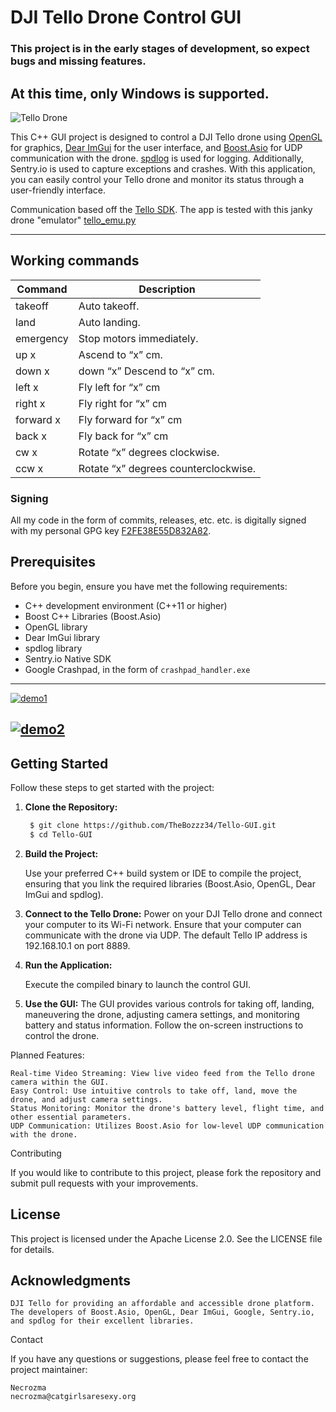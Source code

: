 # DJI Tello Drone Control GUI

### This project is in the early stages of development, so expect bugs and missing features.

## At this time, only Windows is supported.

![Tello Drone](https://m.media-amazon.com/images/I/61mZiDc5wPL.jpg)

This C++ GUI project is designed to control a DJI Tello drone using [OpenGL](https://www.opengl.org/) for graphics, [Dear ImGui](https://github.com/ocornut/imgui) for the user interface, and [Boost.Asio](https://www.boost.org/doc/libs/1_78_0/doc/html/boost_asio.html) for UDP communication with the drone. [spdlog](https://github.com/gabime/spdlog) is used for logging. Additionally, Sentry.io is used to capture exceptions and crashes. With this application, you can easily control your Tello drone and monitor its status through a user-friendly interface.

Communication based off the [Tello SDK](https://dl-cdn.ryzerobotics.com/downloads/Tello/Tello%20SDK%202.0%20User%20Guide.pdf). The app is tested with this janky drone "emulator" [tello_emu.py](https://necrozma.xyz/tello_emu.py)

---

## Working commands

| Command   | Description                          | 
|-----------|--------------------------------------|
| takeoff   | Auto takeoff.                        |  
| land      | Auto landing.                        |   
| emergency | Stop motors immediately.             |   
| up x      | Ascend to “x” cm.                    |   
| down x    | down “x” Descend to “x” cm.          |   
| left x    | Fly left for “x” cm                  |  
| right x   | Fly right for “x” cm                 |   
| forward x | Fly forward for “x” cm               |  
| back x    | Fly back for “x” cm                  |  
| cw x      | Rotate “x” degrees clockwise.        |  
| ccw x     | Rotate “x” degrees counterclockwise. |   



### Signing

All my code in the form of commits, releases, etc. etc. is digitally signed with my personal GPG key [F2FE38E55D832A82](https://keys.openpgp.org/vks/v1/by-fingerprint/0951795ECB2C6DFD86DF2F7BF2FE38E55D832A82). 


## Prerequisites

Before you begin, ensure you have met the following requirements:

- C++ development environment (C++11 or higher)
- Boost C++ Libraries (Boost.Asio)
- OpenGL library
- Dear ImGui library
- spdlog library
- Sentry.io Native SDK
- Google Crashpad, in the form of `crashpad_handler.exe`

---

[![demo1](https://r2.e-z.host/66429241-79bf-4da7-b4b6-33cb201c59b4/z692sv2x.png)](https://botnet.monster/z692sv2x.png)

[![demo2](https://r2.e-z.host/66429241-79bf-4da7-b4b6-33cb201c59b4/14srricn.png)](https://botnet.monster/14srricn.png)
---

## Getting Started

Follow these steps to get started with the project:

1. **Clone the Repository:**

   ```bash
    $ git clone https://github.com/TheBozzz34/Tello-GUI.git
    $ cd Tello-GUI
   ```

2. **Build the Project:**

    Use your preferred C++ build system or IDE to compile the project, ensuring that you link the required libraries (Boost.Asio, OpenGL, Dear ImGui and spdlog).

3. **Connect to the Tello Drone:**
        Power on your DJI Tello drone and connect your computer to its Wi-Fi network.
        Ensure that your computer can communicate with the drone via UDP. The default Tello IP address is 192.168.10.1 on port 8889.

4. **Run the Application:**

    Execute the compiled binary to launch the control GUI.

5. **Use the GUI:**
        The GUI provides various controls for taking off, landing, maneuvering the drone, adjusting camera settings, and monitoring battery and status information.
        Follow the on-screen instructions to control the drone.

Planned Features:

    Real-time Video Streaming: View live video feed from the Tello drone camera within the GUI.
    Easy Control: Use intuitive controls to take off, land, move the drone, and adjust camera settings.
    Status Monitoring: Monitor the drone's battery level, flight time, and other essential parameters.
    UDP Communication: Utilizes Boost.Asio for low-level UDP communication with the drone.

Contributing

If you would like to contribute to this project, please fork the repository and submit pull requests with your improvements.

## License

This project is licensed under the Apache License 2.0. See the LICENSE file for details.

## Acknowledgments

    DJI Tello for providing an affordable and accessible drone platform.
    The developers of Boost.Asio, OpenGL, Dear ImGui, Google, Sentry.io, and spdlog for their excellent libraries.

Contact

If you have any questions or suggestions, please feel free to contact the project maintainer:

    Necrozma
    necrozma@catgirlsaresexy.org
